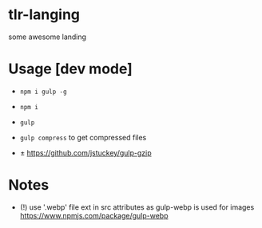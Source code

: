 # tlr-langing
some awesome landing

# Usage [dev mode]
* `npm i gulp -g`
* `npm i`
* `gulp`

* `gulp compress` to get compressed files
* ± https://github.com/jstuckey/gulp-gzip

# Notes
* (!) use '.webp' file ext in src attributes as gulp-webp is used for images
https://www.npmjs.com/package/gulp-webp
